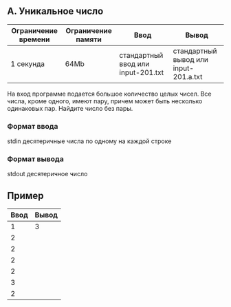 A. Уникальное число
-------------

| Ограничение времени | Ограничение памяти  | Ввод | Вывод |
|---|---|---|---|
| 1 секунда |  64Mb| стандартный ввод или input-201.txt  | стандартный вывод или input-201.a.txt  |

На вход программе подается большое количество целых чисел. Все числа, кроме одного, имеют пару, причем может быть несколько одинаковых пар. Найдите число без пары.

### Формат ввода

stdin десятеричные числа по одному на каждой строке

### Формат вывода  

stdout десятеричное число 

## Пример

| Ввод | Вывод |
|--- | --- |
| 1 | 3 |
| 2 | |
| 2 | |
| 2 | |
| 2 | |
| 3 | |
| 2 | |

